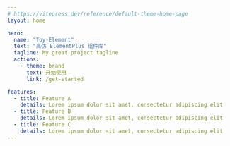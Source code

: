 ```yaml
---
# https://vitepress.dev/reference/default-theme-home-page
layout: home

hero:
  name: "Toy-Element"
  text: "高仿 ElementPlus 组件库"
  tagline: My great project tagline
  actions:
    - theme: brand
      text: 开始使用
      link: /get-started

features:
  - title: Feature A
    details: Lorem ipsum dolor sit amet, consectetur adipiscing elit
  - title: Feature B
    details: Lorem ipsum dolor sit amet, consectetur adipiscing elit
  - title: Feature C
    details: Lorem ipsum dolor sit amet, consectetur adipiscing elit
---
```


